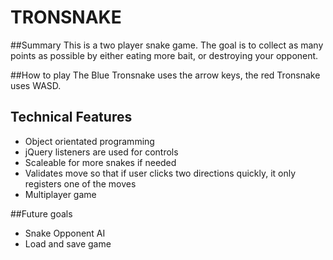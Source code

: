 # TRONSNAKE

##Summary
This is a two player snake game. The goal is to collect as many points as possible
by either eating more bait, or destroying your opponent.

##How to play
The Blue Tronsnake uses the arrow keys, the red Tronsnake uses WASD.

## Technical Features
- Object orientated programming
- jQuery listeners are used for controls
- Scaleable for more snakes if needed
- Validates move so that if user clicks two directions quickly, it only registers
one of the moves
- Multiplayer game 

##Future goals
- Snake Opponent AI
- Load and save game
